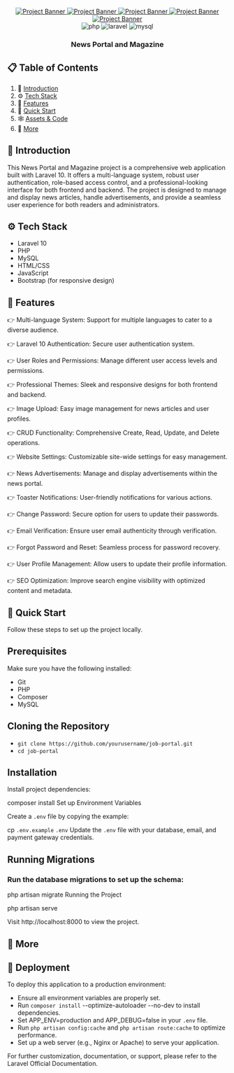 <div align="center">
    <br />
    <a href="" target="_blank">
        <img src="./public/screenshots/screen1.png" alt="Project Banner">
         <img src="./public/screenshots/screen2.png" alt="Project Banner">
          <img src="./public/screenshots/screen3.png" alt="Project Banner">
           <img src="./public/screenshots/screen4.png" alt="Project Banner">
            <img src="./public/screenshots/screen5.png" alt="Project Banner">
    </a>
    <br />
    <div>
        <img src="https://img.shields.io/badge/-PHP-black?style=for-the-badge&logoColor=white&logo=php&color=777BB4" alt="php" />
        <img src="https://img.shields.io/badge/-Laravel-black?style=for-the-badge&logoColor=white&logo=laravel&color=FF2D20" alt="laravel" />
        <img src="https://img.shields.io/badge/-MySQL-black?style=for-the-badge&logoColor=white&logo=mysql&color=4479A1" alt="mysql" />
    </div>
    <h3 align="center">News Portal and Magazine</h3>
</div>

## 📋 <a name="table">Table of Contents</a>

1. 🤖 [Introduction](#introduction)
2. ⚙️ [Tech Stack](#tech-stack)
3. 🔋 [Features](#features)
4. 🤸 [Quick Start](#quick-start)
5. 🕸️ [Assets & Code](#snippets)
6. 🚀 [More](#more)

## <a name="introduction">🤖 Introduction</a>

This News Portal and Magazine project is a comprehensive web application built with Laravel 10. It offers a multi-language system, robust user authentication, role-based access control, and a professional-looking interface for both frontend and backend. The project is designed to manage and display news articles, handle advertisements, and provide a seamless user experience for both readers and administrators.

## <a name="tech-stack">⚙️ Tech Stack</a>

- Laravel 10
- PHP
- MySQL
- HTML/CSS
- JavaScript
- Bootstrap (for responsive design)

## <a name="features">🔋 Features</a>

👉 Multi-language System: Support for multiple languages to cater to a diverse audience.

👉 Laravel 10 Authentication: Secure user authentication system.

👉 User Roles and Permissions: Manage different user access levels and permissions.

👉 Professional Themes: Sleek and responsive designs for both frontend and backend.

👉 Image Upload: Easy image management for news articles and user profiles.

👉 CRUD Functionality: Comprehensive Create, Read, Update, and Delete operations.

👉 Website Settings: Customizable site-wide settings for easy management.

👉 News Advertisements: Manage and display advertisements within the news portal.

👉 Toaster Notifications: User-friendly notifications for various actions.

👉 Change Password: Secure option for users to update their passwords.

👉 Email Verification: Ensure user email authenticity through verification.

👉 Forgot Password and Reset: Seamless process for password recovery.

👉 User Profile Management: Allow users to update their profile information.

👉 SEO Optimization: Improve search engine visibility with optimized content and metadata.

## <a name="quick-start">🤸 Quick Start</a>

Follow these steps to set up the project locally.

## Prerequisites

Make sure you have the following installed:

- Git
- PHP
- Composer
- MySQL

## Cloning the Repository

- `git clone https://github.com/yourusername/job-portal.git`
- `cd job-portal`

## Installation

Install project dependencies:

composer install
Set up Environment Variables

Create a `.env` file by copying the example:

cp `.env.example` `.env`
Update the `.env` file with your database, email, and payment gateway credentials.

## Running Migrations

### Run the database migrations to set up the schema:

php artisan migrate
Running the Project

php artisan serve

Visit http://localhost:8000 to view the project.

## <a name="more">🚀 More</a>

## <a name="deployment">🚀 Deployment</a>

To deploy this application to a production environment:

- Ensure all environment variables are properly set.
- Run `composer install` --optimize-autoloader --no-dev to install dependencies.
- Set APP_ENV=production and APP_DEBUG=false in your `.env` file.
- Run `php artisan config:cache` and `php artisan route:cache` to optimize performance.
- Set up a web server (e.g., Nginx or Apache) to serve your application.

For further customization, documentation, or support, please refer to the Laravel Official Documentation.
